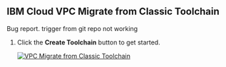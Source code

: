 ## IBM Cloud VPC Migrate from Classic Toolchain

Bug report.  trigger from git repo not working

1. Click the **Create Toolchain** button to get started.

      [![VPC Migrate from Classic Toolchain](https://cloud.ibm.com/devops/graphics/create_toolchain_button.png)](https://cloud.ibm.com/devops/setup/deploy/?repository=https://github.com/powellquiring/toolchaingittrigger&env_id=ibm:yp:us-south)

